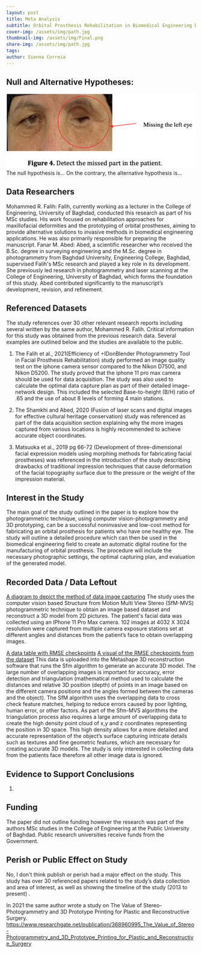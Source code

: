 ```yaml
---
layout: post
title: Meta Analysis
subtitle: Orbital Prosthesis Rehabilitation in Biomedical Engineering by Means of Computer Vision-Photogrammetry and 3D Prototyping
cover-img: /assets/img/path.jpg
thumbnail-img: /assets/img/Final.png
share-img: /assets/img/path.jpg
tags: 
author: Sienna Correia
---
```


## Null and Alternative Hypotheses:
![The patient’s healthy and missing eye](/assets/img/InitialEye.png)
The null hypothesis is...
On the contrary, the alternative hypothesis is...


## Data Researchers
Mohammed R. Falih: 
Falih, currently working as a lecturer in the College of Engineering, University of Baghdad, conducted this research as part of his MSc studies. His work focused on rehabilitation approaches for maxillofacial deformities and the prototyping of orbital prostheses, aiming to provide alternative solutions to invasive methods in biomedical engineering applications. He was also primarily responsible for preparing the manuscript.
Fanar M. Abed:
Abed, a scientific researcher who received the B.Sc. degree in surveying engineering and the M.Sc. degree in photogrammetry from Baghdad University, Engineering College, Baghdad, supervised Falih's MSc research and played a key role in its development. She previously led research in photogrammetry and laser scanning at the College of Engineering, University of Baghdad, which forms the foundation of this study. Abed contributed significantly to the manuscript’s development, revision, and refinement.


## Referenced Datasets
The study references over 30 other relevant research reports including several written by the same author, Mohammed R. Falih. Critical information for this study was obtained from the previous research data. Several examples are outlined below and the studies are available to the public.

1. The Falih et al., 2021(Efficiency of +IDonBlender Photogrammetry Tool in Facial Prosthesis Rehabilitation) study performed an image quality test on the iphone camera sensor compared to the Nikon D7500, and Nikon D5200. The study proved that the iphone 11 pro max camera should be used for data acquisition. The study was also used to calculate the optimal data capture plan as part of their detailed image-network design. This included the selected Base-to-height (B/H) ratio of .65 and the use of about 8 levels of forming 4 main stations.

2. The Shamkhi and Abed, 2020 (Fusion of laser scans and digital images for effective cultural heritage conservation) study was referenced as part of the data acquisition section explaining why the more images captured from various locations is highly recommended to achieve accurate object coordinates. 

3. Matsuoka et al., 2019 pg 66-72 (Development of three-dimensional facial expression models using morphing methods for fabricating facial prostheses) was referenced in the introduction of the study describing drawbacks of traditional impression techniques that cause deformation of the facial topography surface due to the pressure or the weight of the impression material.


## Interest in the Study
The main goal of the study outlined in the paper is to explore how the photogrammetric technique, using computer vision-photogrammetry and 3D prototyping, can be a successful noninvasive and low-cost method for fabricating an orbital prosthesis for patients who have one healthy eye. The study will outline a detailed procedure which can then be used in the biomedical engineering field to create an automatic digital routine for the manufacturing of orbital prosthesis. The procedure will include the necessary photographic settings, the optimal capturing plan, and evaluation of the generated model.


## Recorded Data / Data Leftout
[A diagram to depict the method of data image capturing](/assets/img/PhotoCapturing.png)
The study uses the computer vision based Structure from Motion Multi View Stereo (SfM-MVS) photogrammetric technique to obtain an image based dataset and reconstruct a 3D model from 2D pictures. The patient's facial data was collected using an IPhone 11 Pro Max camera. 102 images at 4032 X 3024 resolution were captured from multiple camera exposure stations set at different angles and distances from the patient’s face to obtain overlapping images. 

[A data table with RMSE checkpoints](/assets/img/RMSE.png)
[A visual of the RMSE checkpoints from the dataset](/assets/img/VisualData.png)
This data is uploaded into the Metashape 3D reconstruction software that runs the Sfm algorithm to generate an accurate 3D model. The large number of overlapping images is important for accuracy, error detection and triangulation (mathematical method used to calculate the distances and relative 3D position (depth) of points in an image based on the different camera positions and the angles formed between the cameras and the object). The SfM algorithm uses the overlapping data to cross check feature matches, helping to reduce errors caused by poor lighting, human error, or other factors. As part of the Sfm-MVS algorithms the triangulation process also requires a large amount of overlapping data to create the high density point cloud of x,y and z coordinates representing the position in 3D space. This high density allows for a more detailed and accurate representation of the object’s surface capturing  intricate details such as textures and fine geometric features, which are necessary for creating accurate 3D models. 
The study is only interested in collecting data from the patients face therefore all other image data is ignored.


## Evidence to Support Conclusions
1. 


## Funding
The paper did not outline funding however the research was part of the authors MSc studies in the College of Engineering at the Public University of Baghdad. Public research universities receive funds from the Government.  


## Perish or Public Effect on Study
No, I don't think publish or perish had a major effect on the study. This study has over 30 referenced papers related to the study’s data collection and area of interest, as well as showing the timeline of the study (2013 to present) .  

In 2021 the same author wrote a study on The Value of Stereo-Photogrammetry and 3D Prototype Printing for Plastic and Reconstructive Surgery.
https://www.researchgate.net/publication/368960995_The_Value_of_Stereo-Photogrammetry_and_3D_Prototype_Printing_for_Plastic_and_Reconstructive_Surgery
